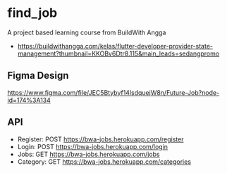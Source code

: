 # find_job

A project based learning course from BuildWith Angga
* https://buildwithangga.com/kelas/flutter-developer-provider-state-management?thumbnail=KKOBv6Dtr8.115&main_leads=sedangpromo

## Figma Design
https://www.figma.com/file/JEC5Btybyf14lsdquejW8n/Future-Job?node-id=174%3A134

## API
* Register: POST https://bwa-jobs.herokuapp.com/register
* Login: POST https://bwa-jobs.herokuapp.com/login
* Jobs: GET https://bwa-jobs.herokuapp.com/jobs 
* Category: GET https://bwa-jobs.herokuapp.com/categories
